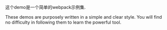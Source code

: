 这个demo是一个简单的webpack示例集.

These demos are purposely written in a simple and clear style. You will find no difficulty in following them to learn the powerful tool.

